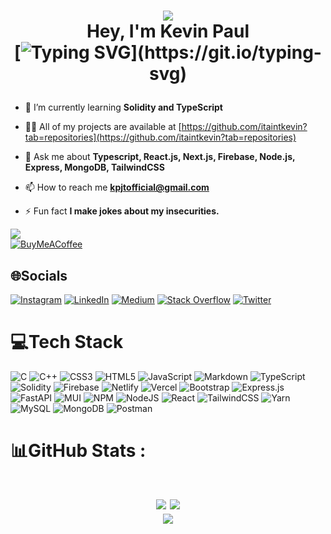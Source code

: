 <h1 align=center>
  
![](https://quotes-github-readme.vercel.app/api?type=horizontal&theme=catppuccin)<br/>
Hey, I'm Kevin Paul <br/>
[![Typing SVG](https://readme-typing-svg.herokuapp.com?font=Montserrat&color=%239333F7&vCenter=true&lines=A+Zealous+Web+Developer+and+Learner+!;)](https://git.io/typing-svg)

</h1>

- 🌱 I’m currently learning **Solidity and TypeScript**

- 👨‍💻 All of my projects are available at [https://github.com/itaintkevin?tab=repositories](https://github.com/itaintkevin?tab=repositories)

- 💬 Ask me about **Typescript, React.js, Next.js, Firebase, Node.js, Express, MongoDB, TailwindCSS**

- 📫 How to reach me **kpjtofficial@gmail.com**

- ⚡ Fun fact **I make jokes about my insecurities.**

[![](https://visitcount.itsvg.in/api?id=itaintkevin&icon=6&color=6)](https://visitcount.itsvg.in)<br/>
[![BuyMeACoffee](https://img.shields.io/badge/Buy%20Me%20a%20Coffee-ffdd00?style=for-the-badge&logo=buy-me-a-coffee&logoColor=black)](https://buymeacoffee.com/itaintkevin) 

## 🌐Socials
[![Instagram](https://img.shields.io/badge/Instagram-%23E4405F.svg?logo=Instagram&logoColor=white)](https://instagram.com/it_aint_kevin) [![LinkedIn](https://img.shields.io/badge/LinkedIn-%230077B5.svg?logo=linkedin&logoColor=white)](https://linkedin.com/in/itaintkevin) [![Medium](https://img.shields.io/badge/Medium-12100E?logo=medium&logoColor=white)](https://medium.com/@it_aint_kevin) [![Stack Overflow](https://img.shields.io/badge/-Stackoverflow-FE7A16?logo=stack-overflow&logoColor=white)](https://stackoverflow.com/users/19273802) [![Twitter](https://img.shields.io/badge/Twitter-%231DA1F2.svg?logo=Twitter&logoColor=white)](https://twitter.com/it_aint_kevin) 

# 💻Tech Stack
![C](https://img.shields.io/badge/c-%2300599C.svg?style=flat-square&logo=c&logoColor=white) ![C++](https://img.shields.io/badge/c++-%2300599C.svg?style=flat-square&logo=c%2B%2B&logoColor=white) ![CSS3](https://img.shields.io/badge/css3-%231572B6.svg?style=flat-square&logo=css3&logoColor=white) ![HTML5](https://img.shields.io/badge/html5-%23E34F26.svg?style=flat-square&logo=html5&logoColor=white) ![JavaScript](https://img.shields.io/badge/javascript-%23323330.svg?style=flat-square&logo=javascript&logoColor=%23F7DF1E) ![Markdown](https://img.shields.io/badge/markdown-%23000000.svg?style=flat-square&logo=markdown&logoColor=white) ![TypeScript](https://img.shields.io/badge/typescript-%23007ACC.svg?style=flat-square&logo=typescript&logoColor=white) ![Solidity](https://img.shields.io/badge/Solidity-%23363636.svg?style=flat-square&logo=solidity&logoColor=white) ![Firebase](https://img.shields.io/badge/firebase-%23039BE5.svg?style=flat-square&logo=firebase) ![Netlify](https://img.shields.io/badge/netlify-%23000000.svg?style=flat-square&logo=netlify&logoColor=#00C7B7) ![Vercel](https://img.shields.io/badge/vercel-%23000000.svg?style=flat-square&logo=vercel&logoColor=white) ![Bootstrap](https://img.shields.io/badge/bootstrap-%23563D7C.svg?style=flat-square&logo=bootstrap&logoColor=white) ![Express.js](https://img.shields.io/badge/express.js-%23404d59.svg?style=flat-square&logo=express&logoColor=%2361DAFB) ![FastAPI](https://img.shields.io/badge/FastAPI-005571?style=flat-square&logo=fastapi) ![MUI](https://img.shields.io/badge/MUI-%230081CB.svg?style=flat-square&logo=material-ui&logoColor=white) ![NPM](https://img.shields.io/badge/NPM-%23000000.svg?style=flat-square&logo=npm&logoColor=white) ![NodeJS](https://img.shields.io/badge/node.js-6DA55F?style=flat-square&logo=node.js&logoColor=white) ![React](https://img.shields.io/badge/react-%2320232a.svg?style=flat-square&logo=react&logoColor=%2361DAFB) ![TailwindCSS](https://img.shields.io/badge/tailwindcss-%2338B2AC.svg?style=flat-square&logo=tailwind-css&logoColor=white) ![Yarn](https://img.shields.io/badge/yarn-%232C8EBB.svg?style=flat-square&logo=yarn&logoColor=white) ![MySQL](https://img.shields.io/badge/mysql-%2300f.svg?style=flat-square&logo=mysql&logoColor=white) ![MongoDB](https://img.shields.io/badge/MongoDB-%234ea94b.svg?style=flat-square&logo=mongodb&logoColor=white) ![Postman](https://img.shields.io/badge/Postman-FF6C37?style=flat-square&logo=postman&logoColor=white)
# 📊GitHub Stats :
<h1 align=center>
  
  ![](https://github-readme-stats.vercel.app/api?username=itaintkevin&theme=midnight-purple&hide_border=true&include_all_commits=false&count_private=false)
  ![](https://github-readme-streak-stats.herokuapp.com/?user=itaintkevin&theme=midnight-purple&hide_border=true)<br/>
  ![](https://github-readme-stats.vercel.app/api/top-langs/?username=itaintkevin&theme=midnight-purple&hide_border=true&include_all_commits=false&count_private=false&layout=compact)

</h1>
